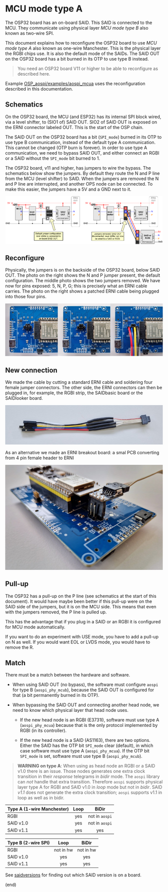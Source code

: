 # MCU mode type A

The OSP32 board has an on-board SAID.
This SAID is connected to the MCU.
They communicate using physical layer _MCU mode type B_
also known as two-wire SPI.

This document explains how to reconfigure the OSP32 board to use 
_MCU mode type A_ also known as one-wire Manchester. 
This is the physical layer the RGBI chips use.
It is also the default mode of the SAIDs. The SAID OUT on the
OSP32 board has a bit burned in its OTP to use type B instead.

> You need an OSP32 board V11 or higher to be able to reconfigure as described here.

Example [OSP_aospi/examples/aospi_mcua](https://github.com/ams-OSRAM/OSP_aospi/tree/main/examples/aospi_mcua)
uses the reconfiguration described in this documentation.


## Schematics

On the OSP32 board, the MCU (and ESP32) has its internal SPI block 
wired, via a level shifter, to (SIO1 of) SAID OUT. SIO2 of SAID OUT
is exposed on the ERNI connector labeled OUT. This is the start of the 
OSP chain. 

The SAID OUT on the OSP32 board has a bit (`SPI_mode`) burned in its OTP 
to use type B communication, instead of the default type A communication. 
This cannot be changed (OTP burn is forever). In order to use type A 
communication, we need to bypass SAID OUT, and either connect an RGBI or 
a SAID without the `SPI_mode` bit burned to 1.

The OSP32 board, v11 and higher, has jumpers to wire the bypass. 
The schematics below show the jumpers. By default they route the N and P
line from the MCU (level shifter) to SAID. When the jumpers are removed
the N and P line are interrupted, and another OPS node can be connected.
To make this easier, the jumpers have a 5V and a GND next to it.

![OPS32 schematic](bypass-SAID-OUT-schematic.png)


## Reconfigure

Physically, the jumpers is on the backside of the OSP32 board, below 
SAID OUT. The photo on the right shows the N and P jumper present, the 
default configuration. The middle photo shows the two jumpers removed.
We have now for pins exposed: 5, N, P, G; this is precisely what an 
ERNI cable carries. The photo on the right shows a patched ERNI cable 
being plugged into those four pins.

![Reconfigure steps](bypass-SAID-OUT.jpg)


## New connection

We made the cable by cutting a standard ERNI cable and soldering 
four female jumper connectors. The other side, the ERNI connectors
can then be plugged in, for example, the RGBI strip, the SAIDbasic board 
or the SAIDlooker board.

![Cable](cable.jpg)

As an alternative we made an ERNI breakout board: a smal PCB converting 
from 4 pin female header to ERNI

![New connector](bypass-SAID-OUT-connector.jpg)


## Pull-up

The OSP32 has a pull-up on the P line (see schematics at the start of 
this document). It would have maybe been better if this pull-up were 
on the SAID side of the jumpers, but it is on the MCU side. This 
means that even with the jumpers removed, the P line is pulled up.

This has the advantage that if you plug in a SAID or an RGBI it is
configured for MCU mode automatically.

If you want to do an experiment with USE mode, you have to add a pull-up 
on N as well. If you would want EOL or LVDS mode, you would have to remove
the R.


## Match

There must be a match between the hardware and software.

- When using SAID OUT (no bypass), the software must configure `aospi`
  for type B (`aospi_phy_mcub`), because the SAID OUT is configured for
  that (a bit permanently burned in its OTP).
  
- When bypassing the SAID OUT and connecting another head node, we need to 
  know which physical layer that head node uses.
  
  - If the new head node is an RGBI (E3731I), software must use type A 
    (`aospi_phy_mcua`) because that is the only protocol implemented 
    by RGBI (in its controller).
    
  - If the new head node is a SAID (AS1163), there are two options. Either
    the SAID has the OTP bit `SPI_mode` clear (default), in which case
    software must use type A (`aospi_phy_mcua`). If the OTP bit `SPI_mode` 
    is set, software must use type B (`aospi_phy_mcub`).
    
> **WARNING on type A**: When using as head node an RGBI or a SAID v1.0 
there is an issue. Those nodes generates 
one extra clock transition in their _response_ telegrams in _bidir_ mode. 
The `aospi` library can _not_ handle that extra transition. 
Therefore `aospi` supports physical layer type A for RGBI and SAID v1.0 in 
_loop_ mode but not in _bidir_. SAID _v1.1_ does not generate the extra
clock transition; `aospi` supports v1.1 in loop as well as in bidir. 

   | Type A (1-wire Manchester) | Loop |    BiDir     |
   |:---------------------------|:----:|:------------:|
   | RGBI                       |  yes |not in `aospi`|
   | SAID v1.0                  |  yes |not in `aospi`|
   | SAID v1.1                  |  yes |     yes      |

   | Type B (2-wire SPI) |  Loop   |  BiDir  |
   |:--------------------|:-------:|:-------:|
   | RGBI                |not in hw|not in hw|
   | SAID v1.0           | yes     |   yes   |
   | SAID v1.1           | yes     |   yes   |

See [saidversions](https://github.com/ams-OSRAM/OSP_aotop/tree/main/extras/manuals/saidversions)
for finding out which SAID version is on a board.

(end)
